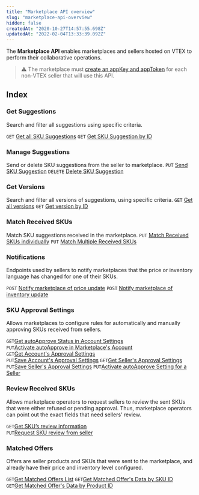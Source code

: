 ```yaml
---
title: "Marketplace API overview"
slug: "marketplace-api-overview"
hidden: false
createdAt: "2020-10-27T14:57:55.698Z"
updatedAt: "2022-02-04T13:33:39.092Z"
---
```


The **Marketplace API** enables marketplaces and sellers hosted on VTEX to perform their collaborative operations.  

>⚠️ The marketplace must [create an appKey and appToken](https://developers.vtex.com/docs/guides/getting-started-authentication) for each non-VTEX seller that will use this API.

## Index

### Get Suggestions

Search and filter all suggestions using specific criteria.

`GET` [Get all SKU Suggestions](https://developers.vtex.com/vtex-rest-api/reference/getsuggestions)
`GET` [Get SKU Suggestion by ID](https://developers.vtex.com/vtex-rest-api/reference/getsuggestion)

### Manage Suggestions

Send or delete SKU suggestions from the seller to marketplace.
`PUT` [Send SKU Suggestion](https://developers.vtex.com/vtex-rest-api/reference/savesuggestion)
`DELETE` [Delete SKU Suggestion](https://developers.vtex.com/vtex-rest-api/reference/deletesuggestion)

### Get Versions

Search and filter all versions of suggestions, using specific criteria.
`GET` [Get all versions](https://developers.vtex.com/vtex-rest-api/reference/getversions)
`GET` [Get version by ID](https://developers.vtex.com/vtex-rest-api/reference/getsuggestionbyversion)

### Match Received SKUs

Match SKU suggestions received in the marketplace.
`PUT` [Match Received SKUs individually](https://developers.vtex.com/vtex-rest-api/reference/match)
`PUT` [Match Multiple Received SKUs](https://developers.vtex.com/vtex-rest-api/reference/matchmultiple)

### Notifications

Endpoints used by sellers to notify marketplaces that the price or inventory language has changed for one of their SKUs.

`POST` [Notify marketplace of price update](https://developers.vtex.com/vtex-rest-api/reference/pricenotification)
`POST` [Notify marketplace of inventory update](https://developers.vtex.com/vtex-rest-api/reference/inventorynotification)

### SKU Approval Settings

Allows marketplaces to configure rules for automatically and manually approving SKUs received from sellers.

`GET`[Get autoApprove Status in Account Settings](https://developers.vtex.com/vtex-rest-api/reference/getautoapprovevaluefromconfig)  
`PUT`[Activate autoApprove in Marketplace's Account](https://developers.vtex.com/vtex-rest-api/reference/saveautoapproveforaccount)  
`GET`[Get Account's Approval Settings](https://developers.vtex.com/vtex-rest-api/reference/getaccountconfig)  
`PUT`[Save Account's Approval Settings](https://developers.vtex.com/vtex-rest-api/reference/saveaccountconfig)
`GET`[Get Seller's Approval Settings](https://developers.vtex.com/vtex-rest-api/reference/getselleraccountconfig)
`PUT`[Save Seller's Approval Settings](https://developers.vtex.com/vtex-rest-api/reference/putselleraccountconfig)
`PUT`[Activate autoApprove Setting for a Seller](https://developers.vtex.com/vtex-rest-api/reference/saveautoapproveforaccountseller)  

### Review Received SKUs

Allows marketplace operators to request sellers to review the sent SKUs that were either refused or pending approval. Thus, marketplace operators can point out the exact fields that need sellers’ review.

`GET`[Get SKU’s review information](https://developers.vtex.com/vtex-rest-api/reference/getreview)  
`PUT`[Request SKU review from seller](https://developers.vtex.com/vtex-rest-api/reference/putreview)  

### Matched Offers

Offers are seller products and SKUs that were sent to the marketplace, and already have their price and inventory level configured.

`GET`[Get Matched Offers List](https://developers.vtex.com/vtex-rest-api/reference/getofferslist)
`GET`[Get Matched Offer's Data by SKU ID](https://developers.vtex.com/vtex-rest-api/reference/getskuoffers)  
`GET`[Get Matched Offer's Data by Product ID](https://developers.vtex.com/vtex-rest-api/reference/getproductoffers)